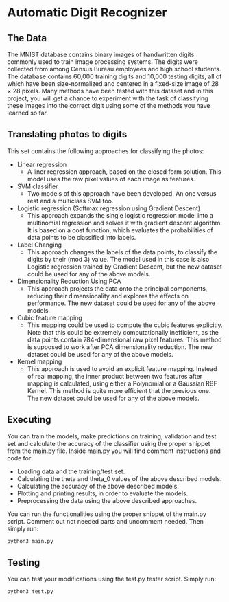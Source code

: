 # Automatic Digit Recognizer

## The Data
The MNIST database contains binary images of handwritten digits commonly used to train image processing systems. The digits were collected from among Census Bureau employees and high school students. The database contains 60,000 training digits and 10,000 testing digits, all of which have been size-normalized and centered in a fixed-size image of 28 × 28 pixels. Many methods have been tested with this dataset and in this project, you will get a chance to experiment with the task of classifying these images into the correct digit using some of the methods you have learned so far.

## Translating photos to digits

This set contains the following approaches for classifying the photos:
- Linear regression
  - A liner regression approach, based on the closed form solution. This model uses the raw pixel values of each image as features.
- SVM classifier 
  - Two models of this approach have been developed. An one versus rest and a multiclass SVM too.
- Logistic regression (Softmax regression using Gradient Descent)
  - This approach expands the single logistic regression model into a multinomial regression and solves it with gradient descent algorithm. It is based on a cost function, which evaluates the probabilities of data points to be classified into labels.
- Label Changing
  - This approach changes the labels of the data points, to classify the digits by their (mod 3) value. The model used in this case is also Logistic regression trained by Gradient Descent, but the new dataset could be used for any of the above models.
- Dimensionality Reduction Using PCA
  - This approach projects the data onto the principal components, reducing their dimensionality and explores the effects on performance. The new dataset could be used for any of the above models.
- Cubic feature mapping
  - This mapping could be used to compute the cubic features explicitly. Note that this could be extremely computationally inefficient, as the data points contain 784-dimensional raw pixel features. This method is supposed to work after PCA dimensionality reduction. The new dataset could be used for any of the above models.
- Kernel mapping
  - This approach is used to avoid an explicit feature mapping. Instead of real mapping, the inner product between two features after mapping is calculated, using either a Polynomial or a Gaussian RBF Kernel. This method is quite more efficient that the previous one. The new dataset could be used for any of the above models.

## Executing
You can train the models, make predictions on training, validation and test set and calculate the accuracy of the classifier using the proper snippet from the main.py file. Inside main.py you will find comment instructions and code for:
- Loading data and the training/test set.
- Calculating the theta and theta_0 values of the above described models.
- Calculating the accuracy of the above described models.
- Plotting and printing results, in order to evaluate the models.
- Preprocessing the data using the above described approaches.

You can run the functionalities using the proper snippet of the main.py script. Comment out not needed parts and uncomment needed. Then simply run:

```bash
python3 main.py
```

## Testing
You can test your modifications using the test.py tester script. Simply run:

```bash
python3 test.py
```
